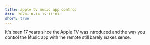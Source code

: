 ```yaml
---
title: apple tv music app control
date: 2024-10-14 15:11:07
short: true
---
```


It's been 17 years since the Apple TV was introduced and the way you control the Music app with the remote still barely makes sense.
